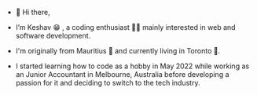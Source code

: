 - 👋 Hi there,
-  I’m Keshav 😁 , a coding enthusiast 🧑‍💻  mainly interested in web and software development.
  
-  I'm originally from Mauritius 🦤 and currently living in Toronto 🍁.

-  I started learning how to code as a hobby in May 2022 while working as an Junior Accountant in Melbourne, Australia before developing a passion for it and deciding to switch to the tech industry.


  
  


<!---
keshav1207/keshav1207 is a ✨ special ✨ repository because its `README.md` (this file) appears on your GitHub profile.
You can click the Preview link to take a look at your changes.
--->
